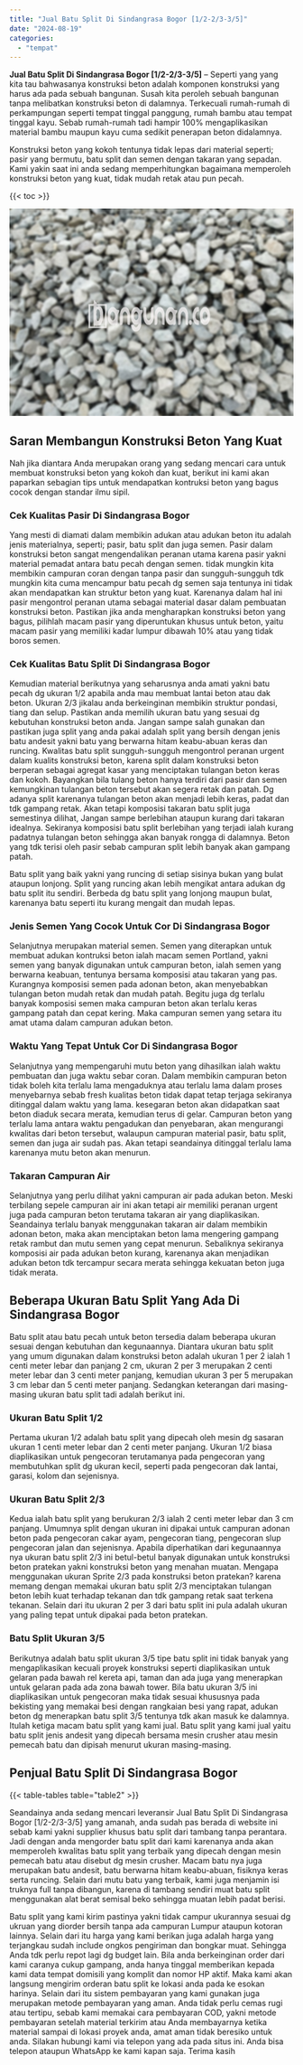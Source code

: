 ```yaml
---
title: "Jual Batu Split Di Sindangrasa Bogor [1/2-2/3-3/5]"
date: "2024-08-19"
categories: 
  - "tempat"
---
```


**Jual Batu Split Di Sindangrasa Bogor \[1/2-2/3-3/5\]** – Seperti yang yang kita tau bahwasanya konstruksi beton adalah komponen konstruksi yang harus ada pada sebuah bangunan. Susah kita peroleh sebuah bangunan tanpa melibatkan konstruksi beton di dalamnya. Terkecuali rumah-rumah di perkampungan seperti tempat tinggal panggung, rumah bambu atau tempat tinggal kayu. Sebab rumah-rumah tadi hampir 100% mengaplikasikan material bambu maupun kayu cuma sedikit penerapan beton didalamnya.

Konstruksi beton yang kokoh tentunya tidak lepas dari material seperti; pasir yang bermutu, batu split dan semen dengan takaran yang sepadan. Kami yakin saat ini anda sedang memperhitungkan bagaimana memperoleh konstruksi beton yang kuat, tidak mudah retak atau pun pecah.

{{< toc >}}

![Jual Batu Split Di Sindangrasa Bogor [1/2-2/3-3/5]](/images/jual-batu-split-09.png)

## Saran Membangun Konstruksi Beton Yang Kuat

Nah jika diantara Anda merupakan orang yang sedang mencari cara untuk membuat konstruksi beton yang kokoh dan kuat, berikut ini kami akan paparkan sebagian tips untuk mendapatkan kontruksi beton yang bagus cocok dengan standar ilmu sipil.

### Cek Kualitas Pasir Di Sindangrasa Bogor

Yang mesti di diamati dalam membikin adukan atau adukan beton itu adalah jenis materialnya, seperti; pasir, batu split dan juga semen. Pasir dalam konstruksi beton sangat mengendalikan peranan utama karena pasir yakni material pemadat antara batu pecah dengan semen. tidak mungkin kita membikin campuran coran dengan tanpa pasir dan sungguh-sungguh tdk mungkin kita cuma mencampur batu pecah dg semen saja tentunya ini tidak akan mendapatkan kan struktur beton yang kuat. Karenanya dalam hal ini pasir mengontrol peranan utama sebagai material dasar dalam pembuatan konstruksi beton. Pastikan jika anda mengharapkan konstruksi beton yang bagus, pilihlah macam pasir yang diperuntukan khusus untuk beton, yaitu macam pasir yang memiliki kadar lumpur dibawah 10% atau yang tidak boros semen.

### Cek Kualitas Batu Split Di Sindangrasa Bogor

Kemudian material berikutnya yang seharusnya anda amati yakni batu pecah dg ukuran 1/2 apabila anda mau membuat lantai beton atau dak beton. Ukuran 2/3 jikalau anda berkeinginan membikin struktur pondasi, tiang dan selup. Pastikan anda memilih ukuran batu yang sesuai dg kebutuhan konstruksi beton anda. Jangan sampe salah gunakan dan pastikan juga split yang anda pakai adalah split yang bersih dengan jenis batu andesit yakni batu yang berwarna hitam keabu-abuan keras dan runcing. Kwalitas batu split sungguh-sungguh mengontrol peranan urgent dalam kualits konstruksi beton, karena split dalam konstruksi beton berperan sebagai agregat kasar yang menciptakan tulangan beton keras dan kokoh. Bayangkan bila tulang beton hanya terdiri dari pasir dan semen kemungkinan tulangan beton tersebut akan segera retak dan patah. Dg adanya split karenanya tulangan beton akan menjadi lebih keras, padat dan tdk gampang retak. Akan tetapi komposisi takaran batu split juga semestinya dilihat, Jangan sampe berlebihan ataupun kurang dari takaran idealnya. Sekiranya komposisi batu split berlebihan yang terjadi ialah kurang padatnya tulangan beton sehingga akan banyak rongga di dalamnya. Beton yang tdk terisi oleh pasir sebab campuran split lebih banyak akan gampang patah.

Batu split yang baik yakni yang runcing di setiap sisinya bukan yang bulat ataupun lonjong. Split yang runcing akan lebih mengikat antara adukan dg batu split itu sendiri. Berbeda dg batu split yang lonjong maupun bulat, karenanya batu seperti itu kurang mengait dan mudah lepas.

### Jenis Semen Yang Cocok Untuk Cor Di Sindangrasa Bogor

Selanjutnya merupakan material semen. Semen yang diterapkan untuk membuat adukan kontruksi beton ialah macam semen Portland, yakni semen yang banyak digunakan untuk campuran beton, ialah semen yang berwarna keabuan, tentunya bersama komposisi atau takaran yang pas. Kurangnya komposisi semen pada adonan beton, akan menyebabkan tulangan beton mudah retak dan mudah patah. Begitu juga dg terlalu banyak komposisi semen maka campuran beton akan terlalu keras gampang patah dan cepat kering. Maka campuran semen yang setara itu amat utama dalam campuran adukan beton.

### Waktu Yang Tepat Untuk Cor Di Sindangrasa Bogor

Selanjutnya yang mempengaruhi mutu beton yang dihasilkan ialah waktu pembuatan dan juga waktu sebar coran. Dalam membikin campuran beton tidak boleh kita terlalu lama mengaduknya atau terlalu lama dalam proses menyebarnya sebab fresh kualitas beton tidak dapat tetap terjaga sekiranya ditinggal dalam waktu yang lama. kesegaran beton akan didapatkan saat beton diaduk secara merata, kemudian terus di gelar. Campuran beton yang terlalu lama antara waktu pengadukan dan penyebaran, akan mengurangi kwalitas dari beton tersebut, walaupun campuran material pasir, batu split, semen dan juga air sudah pas. Akan tetapi seandainya ditinggal terlalu lama karenanya mutu beton akan menurun.

### Takaran Campuran Air

Selanjutnya yang perlu dilihat yakni campuran air pada adukan beton. Meski terbilang sepele campuran air ini akan tetapi air memiliki peranan urgent juga pada campuran beton terutama takaran air yang diaplikasikan. Seandainya terlalu banyak menggunakan takaran air dalam membikin adonan beton, maka akan menciptakan beton lama mengering gampang retak rambut dan mutu semen yang cepat menurun. Sebaliknya sekiranya komposisi air pada adukan beton kurang, karenanya akan menjadikan adukan beton tdk tercampur secara merata sehingga kekuatan beton juga tidak merata.

## Beberapa Ukuran Batu Split Yang Ada Di Sindangrasa Bogor

Batu split atau batu pecah untuk beton tersedia dalam beberapa ukuran sesuai dengan kebutuhan dan kegunaannya. Diantara ukuran batu split yang umum digunakan dalam konstruksi beton adalah ukuran 1 per 2 ialah 1 centi meter lebar dan panjang 2 cm, ukuran 2 per 3 merupakan 2 centi meter lebar dan 3 centi meter panjang, kemudian ukuran 3 per 5 merupakan 3 cm lebar dan 5 centi meter panjang. Sedangkan keterangan dari masing-masing ukuran batu split tadi adalah berikut ini.

### Ukuran Batu Split 1/2

Pertama ukuran 1/2 adalah batu split yang dipecah oleh mesin dg sasaran ukuran 1 centi meter lebar dan 2 centi meter panjang. Ukuran 1/2 biasa diaplikasikan untuk pengecoran terutamanya pada pengecoran yang membutuhkan split dg ukuran kecil, seperti pada pengecoran dak lantai, garasi, kolom dan sejenisnya.

### Ukuran Batu Split 2/3

Kedua ialah batu split yang berukuran 2/3 ialah 2 centi meter lebar dan 3 cm panjang. Umumnya split dengan ukuran ini dipakai untuk campuran adonan beton pada pengecoran cakar ayam, pengecoran tiang, pengecoran slup pengecoran jalan dan sejenisnya. Apabila diperhatikan dari kegunaannya nya ukuran batu split 2/3 ini betul-betul banyak digunakan untuk konstruksi beton pratekan yakni konstruksi beton yang menahan muatan. Mengapa menggunakan ukuran Sprite 2/3 pada konstruksi beton pratekan? karena memang dengan memakai ukuran batu split 2/3 menciptakan tulangan beton lebih kuat terhadap tekanan dan tdk gampang retak saat terkena tekanan. Selain dari itu ukuran 2 per 3 dari batu split ini pula adalah ukuran yang paling tepat untuk dipakai pada beton pratekan.

### Batu Split Ukuran 3/5

Berikutnya adalah batu split ukuran 3/5 tipe batu split ini tidak banyak yang mengaplikasikan kecuali proyek konstruksi seperti diaplikasikan untuk gelaran pada bawah rel kereta api, taman dan ada juga yang menerapkan untuk gelaran pada ada zona bawah tower. Bila batu ukuran 3/5 ini diaplikasikan untuk pengecoran maka tidak sesuai khususnya pada bekisting yang memakai besi dengan rangkaian besi yang rapat, adukan beton dg menerapkan batu split 3/5 tentunya tdk akan masuk ke dalamnya. Itulah ketiga macam batu split yang kami jual. Batu split yang kami jual yaitu batu split jenis andesit yang dipecah bersama mesin crusher atau mesin pemecah batu dan dipisah menurut ukuran masing-masing.

## Penjual Batu Split Di Sindangrasa Bogor

{{< table-tables table="table2" >}}

Seandainya anda sedang mencari leveransir Jual Batu Split Di Sindangrasa Bogor \[1/2-2/3-3/5\] yang amanah, anda sudah pas berada di website ini sebab kami yakni supplier khusus batu split dari tambang tanpa perantara. Jadi dengan anda mengorder batu split dari kami karenanya anda akan memperoleh kwalitas batu split yang terbaik yang dipecah dengan mesin pemecah batu atau disebut dg mesin crusher. Macam batu nya juga merupakan batu andesit, batu berwarna hitam keabu-abuan, fisiknya keras serta runcing. Selain dari mutu batu yang terbaik, kami juga menjamin isi truknya full tanpa dibangun, karena di tambang sendiri muat batu split menggunakan alat berat semisal beko sehingga muatan lebih padat berisi.

Batu split yang kami kirim pastinya yakni tidak campur ukurannya sesuai dg ukruan yang diorder bersih tanpa ada campuran Lumpur ataupun kotoran lainnya. Selain dari itu harga yang kami berikan juga adalah harga yang terjangkau sudah include ongkos pengiriman dan bongkar muat. Sehingga Anda tdk perlu repot lagi dg budget lain. Bila anda berkeinginan order dari kami caranya cukup gampang, anda hanya tinggal memberikan kepada kami data tempat domisili yang komplit dan nomor HP aktif. Maka kami akan langsung mengirim orderan batu split ke lokasi anda pada ke esokan harinya. Selain dari itu sistem pembayaran yang kami gunakan juga merupakan metode pembayaran yang aman. Anda tidak perlu cemas rugi atau tertipu, sebab kami memakai cara pembayaran COD, yakni metode pembayaran setelah material terkirim atau Anda membayarnya ketika material sampai di lokasi proyek anda, amat aman tidak beresiko untuk anda. Silakan hubungi kami via telepon yang ada pada situs ini. Anda bisa telepon ataupun WhatsApp ke kami kapan saja. Terima kasih
